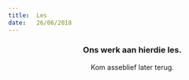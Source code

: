 ```yaml
---
title:  Les
date:   26/06/2018
---
```


### <center>Ons werk aan hierdie les.</center>
<center>Kom asseblief later terug.</center>